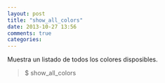 ```yaml
---
layout: post
title: "show_all_colors"
date: 2013-10-27 13:56
comments: true
categories: 
---
```

Muestra un listado de todos los colores disposibles.

>$ show_all_colors

